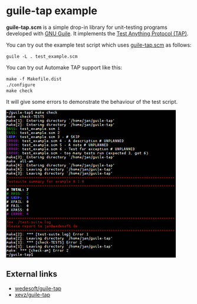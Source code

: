 # guile-tap example

**guile-tap.scm** is a simple drop-in library for unit-testing programs developed with [GNU Guile](http://www.gnu.org/software/guile/). It implements the [Test Anything Protocol (TAP)](https://testanything.org/).

You can try out the example test script which uses [guile-tap.scm](guile-tap.scm) as follows:

```Shell
guile -L . test_example.scm
```

You can try out Automake TAP support like this:

```Shell
make -f Makefile.dist
./configure
make check
```

It will give some errors to demonstrate the behaviour of the test script.

![See picture for output of 'make check'](guile-tap.png)

## External links

* [wedesoft/guile-tap](https://github.com/wedesoft/guile-tap/)
* [xevz/guile-tap](https://github.com/xevz/guile-tap/)
